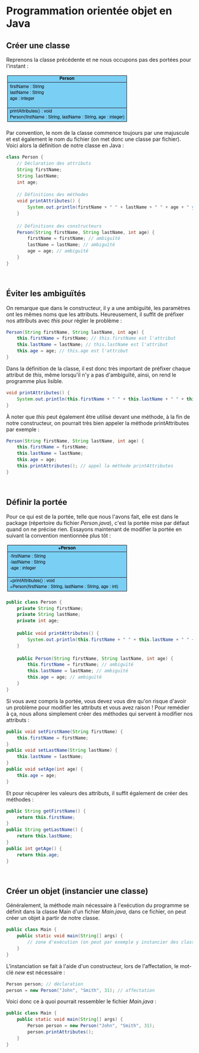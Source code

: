 # **Programmation orientée objet en Java**

## Créer une classe

Reprenons la classe précédente et ne nous occupons pas des portées pour l'instant :

![](../1-what/_images/person4.jpg)

Par convention, le nom de la classe commence toujours par une majuscule et est également le nom du fichier (on met donc une classe par fichier). Voici alors la définition de notre classe en Java :
```java
class Person {
    // Déclaration des attributs
    String firstName;
    String lastName;
    int age;

    // Définitions des méthodes
    void printAttributes() {
		System.out.println(firstName + " " + lastName + " " + age + " years old");
	}

    // Définitions des constructeurs
    Person(String firstName, String lastName, int age) {
        firstName = firstName; // ambiguïté
        lastName = lastName; // ambiguïté
        age = age; // ambiguïté
    }
}
```
<br>


## Éviter les ambiguïtés

On remarque que dans le constructeur, il y a une ambiguïté, les paramètres ont les mêmes noms que les attributs. Heureusement, il suffit de préfixer nos attributs avec *this* pour régler le problème :

```java
Person(String firstName, String lastName, int age) {
    this.firstName = firstName; // this.firstName est l'attribut
    this.lastName = lastName; // this.lastName est l'attribut
    this.age = age; // this.age est l'attribut
}
```

Dans la définition de la classe, il est donc très important de préfixer chaque attribut de *this*, même lorsqu'il n'y a pas d'ambiguïté, ainsi, on rend le programme plus lisible.
```java
void printAttributes() {
    System.out.println(this.firstName + " " + this.lastName + " " + this.age + " years old");
}
```

À noter que *this* peut également être utilisé devant une méthode, à la fin de notre constructeur, on pourrait très bien appeler la méthode printAttributes par exemple :
```java
Person(String firstName, String lastName, int age) {
    this.firstName = firstName;
    this.lastName = lastName;
    this.age = age;
    this.printAttributes(); // appel la méthode printAttributes
}
```
<br>


## Définir la portée
Pour ce qui est de la portée, telle que nous l'avons fait, elle est dans le package (répertoire du fichier *Person.java*), c'est la portée mise par défaut quand on ne précise rien. Essayons maintenant de modifier la portée en suivant la convention mentionnée plus tôt :

![](../1-what/_images/person5.jpg)

```java
public class Person {
    private String firstName;
    private String lastName;
    private int age;

    public void printAttributes() {
		System.out.println(this.firstName + " " + this.lastName + " " + this.age + " years old");
	}

    public Person(String firstName, String lastName, int age) {
        this.firstName = firstName; // ambiguïté
        this.lastName = lastName; // ambiguïté
        this.age = age; // ambiguïté
    }
}
```

Si vous avez compris la portée, vous devez vous dire qu'on risque d'avoir un problème pour modifier les attributs et vous avez raison ! Pour remédier à ça, nous allons simplement créer des méthodes qui servent à modifier nos attributs :

```java
public void setFirstName(String firstName) {
    this.firstName = firstName;
}
public void setLastName(String lastName) {
    this.lastName = lastName;
}
public void setAge(int age) {
    this.age = age;
}
```

Et pour récupérer les valeurs des attributs, il suffit également de créer des méthodes :

```java
public String getFirstName() {
    return this.firstName;
}
public String getLastName() {
    return this.lastName;
}
public int getAge() {
    return this.age;
}
```
<br>


## Créer un objet (instancier une classe)

Généralement, la méthode main nécessaire à l'exécution du programme se définit dans la classe Main d'un fichier *Main.java*, dans ce fichier, on peut créer un objet à partir de notre classe.

```java
public class Main {
	public static void main(String[] args) {
		// zone d'exécution (on peut par exemple y instancier des classes)
	}
}
```

L'instanciation se fait à l'aide d'un constructeur, lors de l'affectation, le mot-clé *new* est nécessaire :
```java
Person person; // déclaration
person = new Person("John", "Smith", 31); // affectation
```

Voici donc ce à quoi pourrait ressembler le fichier *Main.java* :
```java
public class Main {
	public static void main(String[] args) {
		Person person = new Person("John", "Smith", 31);
		person.printAttributes();
	}
}
```